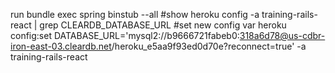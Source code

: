  run  bundle exec spring binstub --all
 #show 
 heroku config -a training-rails-react |  grep CLEARDB_DATABASE_URL
 #set new config var 
 heroku config:set DATABASE_URL='mysql2://b9666721fabeb0:318a6d78@us-cdbr-iron-east-03.cleardb.net/heroku_e5aa9f93ed0d70e?reconnect=true' -a training-rails-react
